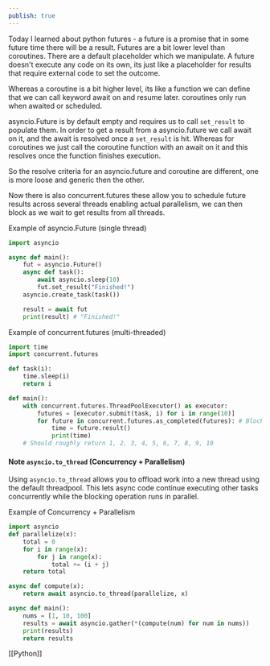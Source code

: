 ```yaml
---
publish: true
---
```


Today I learned about python futures - a future is a promise that in some future time there will be a result. Futures are a bit lower level than coroutines. There are a default placeholder which we manipulate. A future doesn't execute any code on its own, its just like a placeholder for results that require external code to set the outcome.

Whereas a coroutine is a bit higher level, its like a function we can define that we can call keyword await on and resume later. coroutines only run when awaited or scheduled.

asyncio.Future is by default empty and requires us to call `set_result` to populate them. In order to get a result from a asyncio.future we call await on it, and the await is resolved once a `set_result` is hit. Whereas for coroutines we just call the coroutine function with an await on it and this resolves once the function finishes execution. 

So the resolve criteria for an asyncio.future and coroutine are different, one is more loose and generic then the other. 

Now there is also concurrent.futures these allow you to schedule future results across several threads enabling actual parallelism, we can then block as we wait to get results from all threads. 

Example of asyncio.Future (single thread)

```python
import asyncio

async def main(): 
	fut = asyncio.Future()
	async def task(): 
		await asyncio.sleep(10)
		fut.set_result("Finished!")
	asyncio.create_task(task())

	result = await fut
	print(result) # "Finished!"

```


Example of concurrent.futures (multi-threaded)
```python
import time
import concurrent.futures

def task(i): 
	time.sleep(i)
	return i

def main(): 
	with concurrent.futures.ThreadPoolExecutor() as executor:
		futures = [executor.submit(task, i) for i in range(10)]
		for future in concurrent.futures.as_completed(futures): # Blocking call
			time = future.result()
			print(time)
	# Should roughly return 1, 2, 3, 4, 5, 6, 7, 8, 9, 10
```

#### **Note `asyncio.to_thread` (Concurrency + Parallelism)**

Using `asyncio.to_thread` allows you to offload work into a new thread using the default threadpool. This lets async code continue executing other tasks concurrently while the blocking operation runs in parallel. 

Example of Concurrency + Parallelism

```python
import asyncio
def parallelize(x): 
	total = 0
	for i in range(x): 
		for j in range(x):
			total += (i + j)
	return total

async def compute(x): 
	return await asyncio.to_thread(parallelize, x)

async def main():
	nums = [1, 10, 100]
	results = await asyncio.gather(*(compute(num) for num in nums))
	print(results)
	return results
```

[[Python]]
